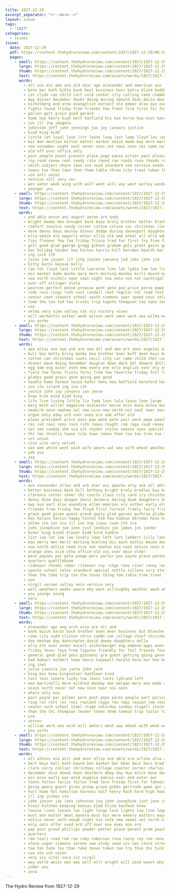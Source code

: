 ```yaml
---
title: 1927-12-29
excerpt_separator: "<!--more-->"
layout: issue
tags:
  - "1927"
categories:
  - issues
issue:
  date: 1927-12-29
  pdf: https://content.thehydroreview.com/content/1927/1927-12-29/HR-1927-12-29.pdf
  pages:
    - small: https://content.thehydroreview.com/content/1927/1927-12-29/small/HR-1927-12-29-01.jpg
      large: https://content.thehydroreview.com/content/1927/1927-12-29/large/HR-1927-12-29-01.jpg
      thumb: https://content.thehydroreview.com/content/1927/1927-12-29/thumbnails/HR-1927-12-29-01.jpg
      text: https://content.thehydroreview.com/assets/words/1927/1927-12-29/HR-1927-12-29-01.txt
      words:
        - all ace ain abe are ald ator age alexander and american aso
        - bate ber both bible bank best business busi batra blind buddy burn beach born bout body but bradley baby brothers big been began blackburn back breeding burns blackwell
        - car clyde can child carl cold center city culling cane chamber craig class cook cade come core colony contin company church corn common celia cail christ
        - day dinner december doubt doing during donald dies delia death done deal days
        - eichelberg end erma evangelist earnest ele ember else eye every ege ess edwards ever
        - fights found friday from friends few front fire first for fast
        - gallon gett grain good gerald
        - home hay henry high helt hatfield hix has horse how host harold hydro husband her hone harvey him house hickey had hurt holiday hin hollis hands held happy hole
        - ion ill ing imogene
        - johnston jeff john jennings jas joy january justice
        - kind king kidd
        - little let loyal lave litt leone long last lamp lloyd leo lone loy life lee loc large later light left
        - mis men mention milton matter market maize made may more march monday mash morning mun man missouri mas matta mac
        - new november night noel never ness not news noon nas name note north near now
        - old off over office only
        - post people point present place page pause pitzer past pleasant prosper part pain
        - roy read renew real ready rate round ran rauda rose rhoads record richert rest
        - smith subject share seen son said standard see service seeds state she six stock soon special show still sides solid states ser school saturday stands store steward sale seed second sunday shidler shall
        - towns toa than town then them table throw tite treat taken tho tell thomas treme tom times the ture tha tie
        - use unti union
        - vernice vill very ver
        - wes water week wing with wolf went will way west worley wendell weather well walter white war words whit whorton was
        - younger you
    - small: https://content.thehydroreview.com/content/1927/1927-12-29/small/HR-1927-12-29-02.jpg
      large: https://content.thehydroreview.com/content/1927/1927-12-29/large/HR-1927-12-29-02.jpg
      thumb: https://content.thehydroreview.com/content/1927/1927-12-29/thumbnails/HR-1927-12-29-02.jpg
      text: https://content.thehydroreview.com/assets/words/1927/1927-12-29/HR-1927-12-29-02.txt
      words:
        - and able anson ani august aaron are andy
        - bright beams ben brought back baie braly brother better blackwell body but brothers bros business balls bis beaty barnard bring best bay bishop bigger bale bryant butcher bill
        - comfort cousins candy corner cotton colson car christmas cleveland came carmen corn caine city company can clifford class claude cowboy clinton care canton collier
        - dere denny days dooley dinner dodge during davenport daughters duke daughter day dee december
        - ella eddie ele epperly enter ellie elk eme ethel ell elle ede era eble entz
        - fini flenner few fam friday frisco fred for first fry from farrell fay friendly forget farm friends floyd fruits
        - goll good glad george gregg gibson graham gels greet gains gery
        - has holiday heider hoe hinton harris hill herndon health her hom hope hey herman hazel hay henry had him hoot hydro hatfield hodge husk hafer home hills hire
        - ing inch ith
        - joins joe jasper jit jing janzen january jed jake john jim
        - kitty kerns kansas kelly
        - lae let lloyd last little lawrence lies lat lydia low lee ling las left les lal land
        - mis market made musko mary morn morning monday mills mound may miller mere miss mer
        - new north nichols near noon night now neto noe nat nachtigall
        - over off ottinger oleta
        - pearson perfect penne promise pent pete pon price perse pepe pee pipe pere pany payne peper pedrick piston present pry per
        - rede ross rings ruth rust randall rent regular rel road rest rat rosa rosen reginald russell riggs reps rates robertson rene ralph rese ree richardson roy rage
        - senior soon stewart school south simmons sper speed sous seles she smith stock snide sister sheafer stockton service set son size sea sunday swe staples serre sin see senti sunda spain seu season selle saturday sun strong sheller special small store sour six
        - tome the ton tod tee trucks trip topete thompson too take ted tree
        - use
        - velma very view valley vik vis victory vines
        - will warkentin walker week wilson went wann wark was wilma wee walter work way well weeks waters west weatherford while write welder wykert wife with weld wil wesley
        - you yorke
    - small: https://content.thehydroreview.com/content/1927/1927-12-29/small/HR-1927-12-29-03.jpg
      large: https://content.thehydroreview.com/content/1927/1927-12-29/large/HR-1927-12-29-03.jpg
      thumb: https://content.thehydroreview.com/content/1927/1927-12-29/thumbnails/HR-1927-12-29-03.jpg
      text: https://content.thehydroreview.com/assets/words/1927/1927-12-29/HR-1927-12-29-03.txt
      words:
        - apo altus ave aye ask are ano all and abo art anes angeles armstrong aby akin ani
        - bull box betty bring banks bea brother baer buff been busi bebe but breed best bulk braly buy beck big back burns baby basket benscoter
        - cotton can christmas coats cecil city car came child chet card candies course cheap cole cor custer citizen come
        - dinner dave doing december douglas down dark del deward dollar dear doctor death dew during days day date dockery dee
        - egg eam eng euler even ema every ene erle english ever ely esther erie eakin east
        - field fee farms fruits foris from few favorite friday full ford fallen figures florence flock fire ferry friend fie fancy former fees fall fail fairbanks fath for found foot friends frederickson fair fore fred fruit frost
        - gladys goad grain gone going gee good
        - handle hume harmon house hafer hens hea hatfield hereford has helen hite head him home heider heater hou had heger hare harrison hom herndon hinton health happy hastings heal her held halter holiday hydro high
        - ion ita island ing ina ith
        - jessie john jay january jan jesse
        - know kroh kind kidd king
        - life line living little liv look less lulu lease lone large leghorn los like lahoma lawrence lish left last let
        - mary moth miller magazine mcalester morse miss muna miles money mules mention mare mash many mor more mead mee monday may mild music much
        - newkirk neve nephew nol now nice new north not neel near necessary norman nee need
        - organ only oday ord over ones ore oak offer old
        - pleas president price pass paw pene pete pair pack pepe peaches peal part pues pirie plain plenty payment payne pet peat per present por past perret proud place power pump
        - res red real reno rock ruth roman rought rom raga read renee rain roy rent route reta ree renew room
        - ser see sunday she sia sit snyder styles season spas special sewing stand stevens summer sigue sul sedan sey south suit sam stoves sorrel stockton speaks soon save saturday service simmons stock shock stay such snow stove sou small said set shine sales sat sad station still share smith sell steve short school sale sellin store sister
        - thi ten thralls towne tito town taken then tse tee tron too try treat tan the texas thing thousand tase than them tep tal
        - ust union
        - vice vite very velvet
        - wan wee white went wish wife wears wal was with wheat weatherford walter well weer wint way win works want winter wilson work weather world will week
        - yeh you
        - zea
    - small: https://content.thehydroreview.com/content/1927/1927-12-29/small/HR-1927-12-29-04.jpg
      large: https://content.thehydroreview.com/content/1927/1927-12-29/large/HR-1927-12-29-04.jpg
      thumb: https://content.thehydroreview.com/content/1927/1927-12-29/thumbnails/HR-1927-12-29-04.jpg
      text: https://content.thehydroreview.com/assets/words/1927/1927-12-29/HR-1927-12-29-04.txt
      words:
        - ave alexander allen and ark ater ani apache atty ask all able are ake alex assis ane ago
        - better business beck bill bethany bright braly bradley buy bee bank big born bryant blackwell best banner biel book bethel bia been barrett both buyers butler bran bird beer back but baby ber bertha brock berr box bunch
        - clarence corner cheer chi courts claus city card cry christmas christ cable clyde cee came clinton call cas charles claude cannon carl cook col chick credit coats cordell car cope chas colony childre come
        - denny dine days dungan davis dockery daring doak daughters dey davina daughter dema death deans day duce down doar date dinner
        - ewy eva earl else exendine ellen emerson ery esther early elmer eve eakins every edgar
        - friends from friday foe floyd first forrest freely fairy friesen frida fine fost full free fay folks frances fell frank fail fanny fruits fina friend farm fred few for flossie
        - grain good given guest grand geary glad gaines guthrie glidewell george goose geese gotebo
        - hen horace harsin happy hinton him how hudson herndon hove harden homa harold hafer hasbrook hodgson home hume hea high hands hatfield humes hydro held her heart henk helen had henry husband holter hom howard has house herbert head higgenbotham hardin herman
        - inlow ito ion iva ill ino ing isaac ivan ith ira
        - john josephine joe jenn just jenkins jan james jon jander
        - kiker king kinds kluver kidd kind kimble
        - list low let lee law lovely lown left last lambert lilly lane lens look learn land lasley lat large lord lately logan liggett live little
        - man merry men merit morning mcelroy mis much mathis mound monday mar mise minor mas micah min muncy mus many maggard mary morgan miller more maude mean martin miss mill mcpherson morn marion mccain
        - now north nellie need nice not newton nie nash notice noon night
        - orange ones ocie otha office old oss over obie older
        - peck paynes par peta poage pers parlor pav payne place paxton parks people pepe pace penning pleasure pro packard pase pen present price
        - quarters quattlebaum
        - ridenour rhoads reber ritenour roy ridge rano river raney rede rom ray res reno room rim rain rosa rust rich route ruh
        - sparks school sales standard special settle sullens siry station schmidt servi simmons sir service smith seen sell sterling sun sister soon scott sick seger samples see still star sullivan sith sunday season stephens sale saturday sam stout she ster show siek sohn supper stay stacy son santa shall
        - thee the tobe trip ton tha texas thing tom table tree treat thelma take tay them teach teck tat teacher try taylor ted
        - use
        - virgil vernon valley vein vernice very
        - well weathers weeks weare why went willoughby weather week wheeler wilson wide wish west wieland wight won wife will weatherford wee williams want write wesley walter wheat white with wells win wild willis work wit was wes while
        - you youngs young
        - zero
    - small: https://content.thehydroreview.com/content/1927/1927-12-29/small/HR-1927-12-29-05.jpg
      large: https://content.thehydroreview.com/content/1927/1927-12-29/large/HR-1927-12-29-05.jpg
      thumb: https://content.thehydroreview.com/content/1927/1927-12-29/thumbnails/HR-1927-12-29-05.jpg
      text: https://content.thehydroreview.com/assets/words/1927/1927-12-29/HR-1927-12-29-05.txt
      words:
        - alexander ago ang arch alva are all and
        - bank buick barat back brother been beer business but blanche better bryan bible beams belasco bill blough bros beach barbara
        - come city cudd clinton chris caddo can college chief christmas county car
        - dan denham day dunnington david dewey daughters della
        - ella elk ever enter excell eichelberger eng edmond epps even ethel
        - friday fever faye from figures friendly for fail friends found famous frank fiske fang
        - general good glad goss giovanni gra guest getting going gaver garden gang gertrude
        - had hobart herbert home henry hopewell harold hore her hee howard hodge held holter has hydro honican honor holiday
        - ing inez
        - julia juanita joe junta john jack
        - king kes know kingsolver kathleen kind
        - last less lenore lucky low lewis lantz lybrand left
        - man martinelli mere mildred monday mon morgan mary men made mean masoner mas miss mer
        - nixon north never not new nine near nix noon
        - ohara only ona
        - past payne par palmer pere post pepe pares people part police parrott public parr perl pap
        - ring rot rott ros ross rowland riggs ren reps reason rem rene
        - season such school stoel stage saturday sunday slagell stockton strike sick see star son sister start service sheriff sport shaw soe scarlet
        - than the thi thompson tender tones them tommie trip tailor taylor thomas thor tome tose theron
        - use
        - vernon
        - william work was wish will waters went way wheat with week weeks wan water
        - you yorks
    - small: https://content.thehydroreview.com/content/1927/1927-12-29/small/HR-1927-12-29-06.jpg
      large: https://content.thehydroreview.com/content/1927/1927-12-29/large/HR-1927-12-29-06.jpg
      thumb: https://content.thehydroreview.com/content/1927/1927-12-29/thumbnails/HR-1927-12-29-06.jpg
      text: https://content.thehydroreview.com/assets/words/1927/1927-12-29/HR-1927-12-29-06.txt
      words:
        - all atkins ata anil and aver allie ave able are arline alva adkins
        - bert boys ball both bound bon basket bar been best bars bradley billie better beans bet bulk bacon bush bette barber brood business but bill bennett bunch barr bandy
        - clare carry collier christmas college coaster corner charles carroll cox calvin con church city corn certain case carl cordell custer cheese cause car clyde company cole chow china col cory cyril can
        - december duce deeds dunn dearborn deep day dua ditch done donna daugherty dumas dark days dale dues during dere down dam duckett ditmore
        - ess ence early ean enid eugenia eakins ever end enter ear
        - foote felton fariss fallen fred fern freida first far fahnestock fed fought fell found farm friends friday firm ford fall felt fam for from front fortune
        - going geary guest given group grave gibbs gertrude game gar goes games gold greeson gard glad green good griffin greenfield gross
        - hurt hume hol hamilton harness half henry hack hard high howard how happy ham hills has haye husband heger her hide him hesser hatfield halt hop hydro holter hao harold hile homa hui home holi had hazel hope hardware
        - ill ing inches ita
        - jake junior jas jans johnston joy john josephine just jean january
        - klein kitchen keeping kansas kidd kline kaufman know
        - louise lines lesson las light large luck lights low line lege laundry libby lis last long lela live let lea
        - must man matter meal manera most mis mere memory matters mayme model murray miss men means much more mene miller murrow medford monday mus mor mckay made may merit mckee moze money
        - notice never noth neigh night nie note new needs not north niehues neighbors now need neil noel
        - only oats offer oved ord off over ove ones ono ore
        - pay post proud phillips powder potter place parent prom peaches payne part par pounds process people per president pro poo pride point pork pere pon prosper points past present
        - quarters
        - rem reali read red roe ruby roberson rosa rainy roy rom reno rel ross riding rand ruth rates res record
        - store sugar simmons serene swe study seed siv son stock street single sell save snyder state show staples see springs shoulder sid sul sudan spring score stand shia steady standard salt such she season south saturday size summer sons special soul square short sweet steel schools smith
        - tae ten tate tex than take texas taken tan try thie thi talkington town then tow trucks thelma trom times ton tat theron them team too the talent thom truly
        - use ute uch union
        - very vis vital vaca vit virgil
        - way world weiss won was wolf wilt wright will wind wuest why winn wells waller windows work walk well walter while white water wonder wagon with week wide
        - yoder you
        - zora
---
```


The Hydro Review from 1927-12-29

<!--more-->

